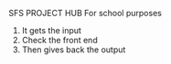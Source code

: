 SFS PROJECT HUB
For school purposes
1. It gets the input
2. Check the front end 
3. Then gives back the output
